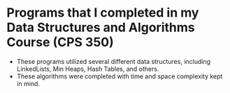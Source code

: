 # Programs that I completed in my Data Structures and Algorithms Course (CPS 350)
- These programs utilized several different data structures, including LinkedLists, Min Heaps, Hash Tables, and others.
- These algorithms were completed with time and space complexity kept in mind.
